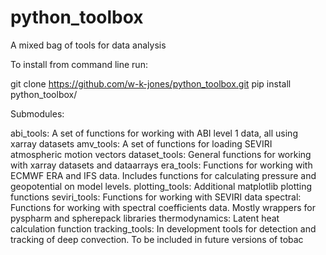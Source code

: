 # python_toolbox

A mixed bag of tools for data analysis

To install from command line run:

git clone https://github.com/w-k-jones/python_toolbox.git
pip install python_toolbox/

Submodules:

abi_tools:
  A set of functions for working with ABI level 1 data, all using xarray datasets
amv_tools:
  A set of functions for loading SEVIRI atmospheric motion vectors
dataset_tools:
  General functions for working with xarray datasets and dataarrays
era_tools:
  Functions for working with ECMWF ERA and IFS data. Includes functions for calculating pressure and geopotential on model levels.
plotting_tools:
  Additional matplotlib plotting functions
seviri_tools:
  Functions for working with SEVIRI data
spectral:
  Functions for working with spectral coefficients data. Mostly wrappers for pyspharm and spherepack libraries
thermodynamics:
  Latent heat calculation function
tracking_tools:
  In development tools for detection and tracking of deep convection. To be included in future versions of tobac
